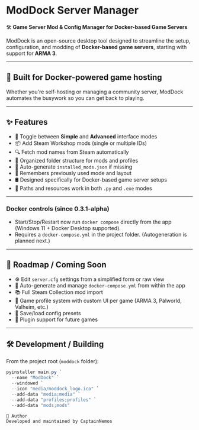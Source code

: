 # ModDock Server Manager

🛠️ **Game Server Mod & Config Manager for Docker-based Game Servers**

ModDock is an open-source desktop tool designed to streamline the setup, configuration, and modding of **Docker-based game servers**, starting with support for **ARMA 3**.

---

## 🐳 Built for Docker-powered game hosting

Whether you're self-hosting or managing a community server, ModDock automates the busywork so you can get back to playing.

---

## ✨ Features
- 🔀 Toggle between **Simple** and **Advanced** interface modes
- 📦 Add Steam Workshop mods (single or multiple IDs)
- 🔍 Fetch mod names from Steam automatically
- 📁 Organized folder structure for mods and profiles
- 🔄 Auto-generate `installed_mods.json` if missing
- 🧠 Remembers previously used mode and layout
- 🛢️ Designed specifically for Docker-based game server setups
- 📌 Paths and resources work in both `.py` and `.exe` modes

---

### Docker controls (since 0.3.1-alpha)
- Start/Stop/Restart now run `docker compose` directly from the app (Windows 11 + Docker Desktop supported).
- Requires a `docker-compose.yml` in the project folder. (Autogeneration is planned next.)

---

## 🚧 Roadmap / Coming Soon
- ⚙️ Edit `server.cfg` settings from a simplified form or raw view
- 🐳 Auto-generate and manage `docker-compose.yml` from within the app
- 📚 Full Steam Collection mod import
- 🧩 Game profile system with custom UI per game (ARMA 3, Palworld, Valheim, etc.)
- 🧠 Save/load config presets
- 🧪 Plugin support for future games

---

## 🛠 Development / Building

From the project root (`moddock` folder):

```powershell
pyinstaller main.py `
  --name "ModDock" `
  --windowed `
  --icon "media/moddock_logo.ico" `
  --add-data "media;media" `
  --add-data "profiles;profiles" `
  --add-data "mods;mods"

🙌 Author
Developed and maintained by CaptainNemos